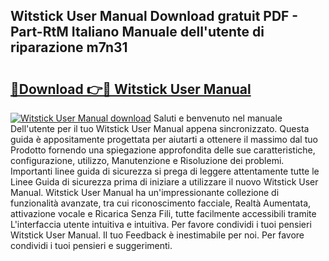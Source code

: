 ## Witstick User Manual Download gratuit PDF - Part-RtM Italiano Manuale dell'utente di riparazione m7n31

# <h2><a href="http://dffui7w.blite.top/?on=Witstick+User+Manual">🔗Download 👉🔴 Witstick User Manual</a></h2>

[![Witstick User Manual download](https://i.imgur.com/lujVjoI.png)](http://dffui7w.blite.top/?on=Witstick+User+Manual)
Saluti e benvenuto nel manuale Dell'utente per il tuo Witstick User Manual appena sincronizzato. Questa guida è appositamente progettata per aiutarti a ottenere il massimo dal tuo Prodotto fornendo una spiegazione approfondita delle sue caratteristiche, configurazione, utilizzo, Manutenzione e Risoluzione dei problemi. Importanti linee guida di sicurezza si prega di leggere attentamente tutte le Linee Guida di sicurezza prima di iniziare a utilizzare il nuovo Witstick User Manual. Witstick User Manual ha un'impressionante collezione di funzionalità avanzate, tra cui riconoscimento facciale, Realtà Aumentata, attivazione vocale e Ricarica Senza Fili, tutte facilmente accessibili tramite L'interfaccia utente intuitiva e intuitiva. Per favore condividi i tuoi pensieri Witstick User Manual. Il tuo Feedback è inestimabile per noi. Per favore condividi i tuoi pensieri e suggerimenti.
